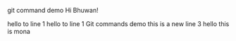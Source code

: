 git command demo 
Hi Bhuwan!


 hello to line 1
 hello to line 1
 Git commands demo
this is a new line 3
hello this is mona
<thid id>
